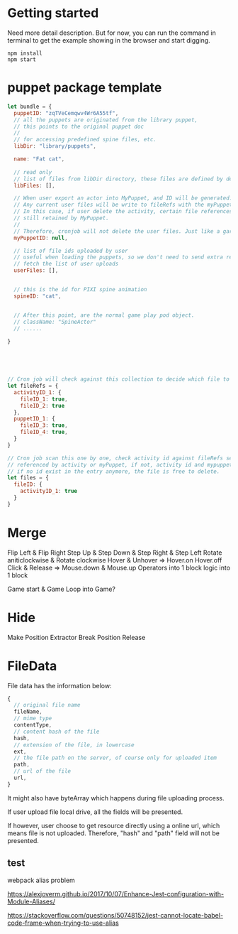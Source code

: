 # Getting started

Need more detail description. But for now, you can run the command in terminal to get the example showing in the browser and start digging.

```
npm install
npm start
```

# puppet package template
```javascript
let bundle = {
  puppetID: "zqTVeCemqwv4Wr6A55tf",
  // all the puppets are originated from the library puppet,
  // this points to the original puppet doc
  // 
  // for accessing predefined spine files, etc.
  libDir: "library/puppets",

  name: "Fat cat",
  
  // read only
  // list of files from libDir directory, these files are defined by default, officially.
  libFiles: [],

  // When user export an actor into MyPuppet, and ID will be generated.
  // Any current user files will be write to fileRefs with the myPuppetID as key.
  // In this case, if user delete the activity, certain file references will
  // still retained by MyPuppet. 
  //
  // Therefore, cronjob will not delete the user files. Just like a garbage collection process... 
  myPuppetID: null,

  // list of file ids uploaded by user
  // useful when loading the puppets, so we don't need to send extra request to
  // fetch the list of user uploads
  userFiles: [],


  // this is the id for PIXI spine animation  
  spineID: "cat",


  // After this point, are the normal game play pod object.
  // className: "SpineActor" 
  // ......
  
}





// Cron job will check against this collection to decide which file to remove
let fileRefs = {
  activityID_1: {
    fileID_1: true,
    fileID_2: true
  },
  puppetID_1: {
    fileID_3: true,
    fileID_4: true,
  }
}

// Cron job scan this one by one, check activity id against fileRefs see whether this file is really
// referenced by activity or myPuppet, if not, activity id and mypuppet id will be removed.
// if no id exist in the entry anymore, the file is free to delete.
let files = {
  fileID: {
    activityID_1: true
  }
}
```

# Merge
Flip Left & Flip Right
Step Up & Step Down & Step Right & Step Left
Rotate aniticlockwise & Rotate clockwise
Hover & Unhover => Hover.on Hover.off
Click & Release => Mouse.down & Mouse.up
Operators into 1 block
logic into 1 block

Game start & Game Loop into Game?

# Hide
Make Position
Extractor
Break Position
Release

# FileData
File data has the information below:
```javascript
{
  // original file name
  fileName,
  // mime type
  contentType,
  // content hash of the file
  hash,
  // extension of the file, in lowercase
  ext,
  // the file path on the server, of course only for uploaded item
  path,
  // url of the file
  url,
}

```
It might also have byteArray which happens during file uploading process.

If user upload file local drive, all the fields will be presented. 

If however, user choose to get resource directly using a online url, which means file is not uploaded. Therefore, "hash" and "path" field will not be presented.

## test

webpack alias problem

https://alexjoverm.github.io/2017/10/07/Enhance-Jest-configuration-with-Module-Aliases/

https://stackoverflow.com/questions/50748152/jest-cannot-locate-babel-code-frame-when-trying-to-use-alias